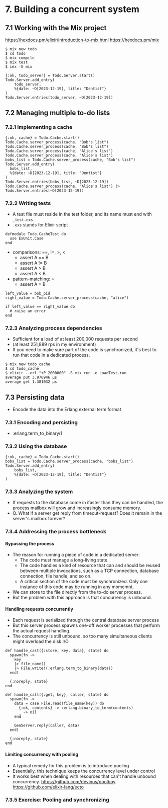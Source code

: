 # 7. Building a concurrent system
## 7.1 Working with the Mix project
https://hexdocs.pm/elixir/introduction-to-mix.html
https://hexdocs.pm/mix
```
$ mix new todo
$ cd todo
$ mix compile
$ mix test
$ iex -S mix

{:ok, todo_server} = Todo.Server.start()
Todo.Server.add_entry(
    todo_server,
    %{date: ~D[2023-12-19], title: "Dentist"}
)
Todo.Server.entries(todo_server, ~D[2023-12-19])
```
## 7.2 Managing multiple to-do lists
### 7.2.1 Implementing a cache
```
{:ok, cache} = Todo.Cache.start()
Todo.Cache.server_process(cache, "Bob's list")
Todo.Cache.server_process(cache, "Bob's list")
Todo.Cache.server_process(cache, "Alice's list")
Todo.Cache.server_process(cache, "Alice's list")
bobs_list = Todo.Cache.server_process(cache, "Bob's list")
Todo.Server.add_entry(
  bobs_list,
  %{date: ~D[2023-12-19], title: "Dentist"}
)
Todo.Server.entries(bobs_list, ~D[2023-12-19])
Todo.Cache.server_process(cache, "Alice's list") |>
Todo.Server.entries(~D[2023-12-19])
```
### 7.2.2 Writing tests
- A test file must reside in the test folder, and its name must end with `_test.exs`
- `.exs` stands for Elixir script
```
defmodule Todo.CacheTest do
  use ExUnit.Case
end
```
- comparisons: ==, !=, >, <
    - assert A == B
    - assert A != B
    - assert A > B
    - assert A < B
- pattern-matching: =
    - assert A = B
```
left_value = bob_pid
right_value = Todo.Cache.server_process(cache, "alice")

if left_value == right_value do
  # raise an error
end
```
### 7.2.3 Analyzing process dependencies
- Sufficient for a load of at least 200,000 requests per second
- (at least 251,889 rps in my environment)
- If you need to make sure part of the code is synchronized, it's best to run that code in a dedicated process.
```
$ mix new todo_cache
$ cd todo_cache
$ elixir --erl "+P 2000000" -S mix run -e LoadTest.run
average put 3.970946 µs
average get 1.381032 µs
```
## 7.3 Persisting data
- Encode the data into the Erlang external term format
### 7.3.1 Encoding and persisting
- :erlang.term_to_binary/1
### 7.3.2 Using the database
```
{:ok, cache} = Todo.Cache.start()
bobs_list = Todo.Cache.server_process(cache, "bobs_list")
Todo.Server.add_entry(
    bobs_list,
    %{date: ~D[2023-12-19], title: "Dentist"}
)
```
### 7.3.3 Analyzing the system
- If requests to the database come in ifaster than they can be handled, the process mailbox will grow and increasingly consume memory.
- Q. What if a server get reply from timeout-request? Does it remain in the server's mailbox forever?
### 7.3.4 Addressing the process bottleneck
#### Bypassing the process
- The reason for running a piece of code in a dedicated server:
  - The code must manage a long-living state
  - The code handles a kind of resource that can and should be reused between multiple invocations, such as a TCP connection, database connection, file handle, and so on.
  - A critical section of the code must be synchronized. Only one instance of this code may be running in any momemnt.
- We can store to the file directly from the to-do server process.
- But the problem with this approach is that concurrency is unbound.
#### Handling requests concurrently
- Each request is serialized through the central database server process
- But this server process spawns one-off worker processes that perform the actual request handling.
- The concurrency is still unbound, so too many simultaneous clients might overload the disk I/O
```
def handle_cast({:store, key, data}, state) do
  spawn(fn ->
    key
    |> file_name()
    |> File.write!(:erlang.term_to_binary(data))
  end)

  {:noreply, state}
end

def handle_call({:get, key}, caller, state) do
  spawn(fn ->
    data = case File.read(file_name(key)) do
      {:ok, contents} -> :erlang.binary_to_term(contents)
      _ -> nil
    end

    GenServer.reply(caller, data)
  end)

  {:noreply, state}
end
```
#### Limiting concurrency with pooling
- A typical remedy for this problem is to introduce pooling
- Essentially, this technique keeps the concurrency level under control
- It works best when dealing with resources that can't handle unbound concurrency.
https://github.com/devinus/poolboy
https://github.com/elixir-lang/ecto
### 7.3.5 Exercise: Pooling and synchronizing
